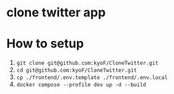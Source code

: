 # clone twitter app

# How to setup
1. `git clone git@github.com:kyoF/CloneTwitter.git`
1. `cd git@github.com:kyoF/CloneTwitter.git`
1. `cp ./frontend/.env.template ./frontend/.env.local`
1. `docker compose --profile dev up -d --build`

